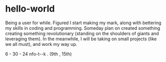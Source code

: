 # hello-world

Being a user for while. Figured I start making my mark, along with bettering my skills in coding and programming. Someday plan on created something creating something revolutionary (standing on the shoulders of giants and leveraging them). In the meanwhile, I will be taking on small projects (like we all must), and work my way up.

6 - 30 - 24
nfo-t--k . (9th , 15th)
